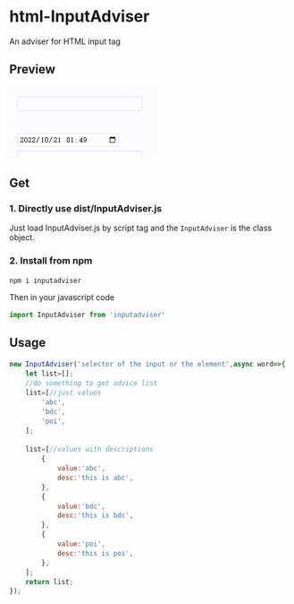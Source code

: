 # html-InputAdviser

An adviser for HTML input tag 

## Preview

![preview](inputadviser-preview.gif)

## Get

### 1. Directly use dist/InputAdviser.js

Just load InputAdviser.js by script tag and the `InputAdviser` is the class object.

### 2. Install from npm

```shell
npm i inputadviser
```
Then in your javascript code

```javascript
import InputAdviser from 'inputadviser'
```

## Usage

```javascript
new InputAdviser('selector of the input or the element',async word=>{
	let list=[];
	//do something to get advice list
	list=[//just values
		'abc',
		'bdc',
		'poi',
	];

	list=[//values with descriptions
		{
			value:'abc',
			desc:'this is abc',
		},
		{
			value:'bdc',
			desc:'this is bdc',
		},
		{
			value:'poi',
			desc:'this is poi',
		},
	];
	return list;
});

```